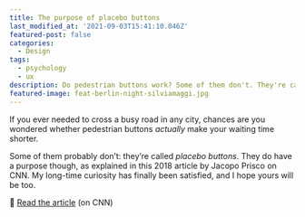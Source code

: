 ```yaml
---
title: The purpose of placebo buttons
last_modified_at: '2021-09-03T15:41:10.046Z'
featured-post: false
categories:
  - Design
tags:
  - psychology
  - ux
description: Do pedestrian buttons work? Some of them don't. They're called placebo buttons. Read about their purpose.
featured-image: feat-berlin-night-silviamaggi.jpg
---
```

<p class="lead">If you ever needed to cross a busy road in any city, chances are you wondered whether pedestrian buttons <em>actually</em> make your waiting time shorter.</p>

<!--more-->

Some of them probably don’t: they’re called _placebo buttons_. They do have a purpose though, as explained in this 2018 article by Jacopo Prisco on CNN. My long-time curiosity has finally been satisfied, and I hope yours will be too.

<p class="detached">🔗 <a href="https://edition.cnn.com/style/article/placebo-buttons-design/index.html" target="_blank" rel="noopener">Read the article</a> (on CNN)</p>

<!-- <small>Photo by Silvia Maggi</small> -->
